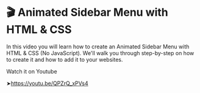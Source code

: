 # 🎬 Animated Sidebar Menu with HTML & CSS

In this video you will learn how to create an Animated Sidebar Menu with HTML & CSS (No JavaScript). We'll walk you through step-by-step on how to create it and how to add it to your websites.

Watch it on Youtube

➤https://youtu.be/QPZrQ_xPVs4
